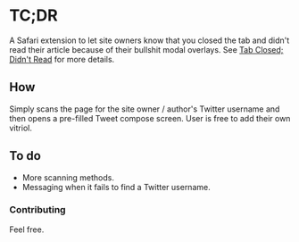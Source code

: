 # TC;DR

A Safari extension to let site owners know that you closed the tab and didn't read their article because of their bullshit modal overlays. See [Tab Closed; Didn't Read](http://tabcloseddidntread.com) for more details.

## How

Simply scans the page for the site owner / author's Twitter username and then opens a pre-filled Tweet compose screen. User is free to add their own vitriol.

## To do

* More scanning methods.
* Messaging when it fails to find a Twitter username.

### Contributing

Feel free.
